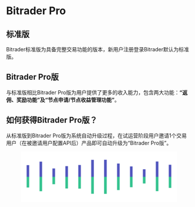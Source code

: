 # Bitrader Pro

## 标准版

Bitrader标准版为具备完整交易功能的版本，新用户注册登录Bitrader默认为标准版。

## Bitrader Pro版

与标准版相比Bitrader Pro版为用户提供了更多的收入能力，包含两大功能：**“返佣、奖励功能”及“节点申请/节点收益管理功能”**。

## 如何获得Bitrader Pro版？

从标准版到Bitrader Pro版为系统自动升级过程，在试运营阶段用户邀请1个交易用户（在被邀请用户配置API后）产品即可自动升级为“Bitrader Pro版”。

<figure><img src="../.gitbook/assets/Pagination (1) (1).png" alt=""><figcaption></figcaption></figure>
